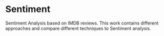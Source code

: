 # Sentiment
Sentiment Analysis based on IMDB reviews. This work contains different approaches and compare different techniques to Sentiment analysis.
